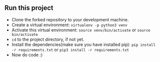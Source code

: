 ## Run this project

-  Clone the forked repository to your development machine.
-  Create a virtual environment:
`virtualenv -p python3 venv`
-  Activate this virtual environment:
`source venv/bin/activate` or `source bin/activate`
-  `cd` to the project directory, if not yet.
-  Install the dependencies(make sure you have installed pip):
`pip install -r requirements.txt` or `pip3 install -r requirements.txt`
-  Now do code :) 
